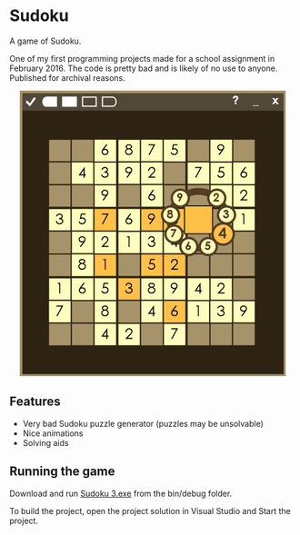 # Sudoku

A game of Sudoku.

One of my first programming projects made for a school assignment in February 2016. The code is pretty bad and is likely of no use to anyone. Published for archival reasons.

<div align="center">
	<img src="images/preview.png"></div>
</div>

## Features

- Very bad Sudoku puzzle generator (puzzles may be unsolvable)
- Nice animations
- Solving aids

## Running the game

Download and run [Sudoku 3.exe](<https://github.com/swift502/V4-Sudoku/raw/main/Sudoku%203/bin/Debug/Sudoku%203.exe>) from the bin/debug folder.

To build the project, open the project solution in Visual Studio and Start the project.

